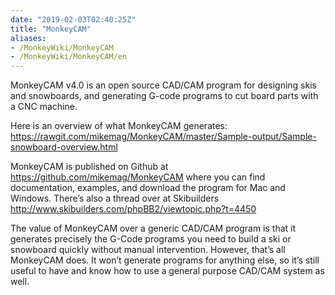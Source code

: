 ```yaml
---
date: "2019-02-03T02:40:25Z"
title: "MonkeyCAM"
aliases:
- /MonkeyWiki/MonkeyCAM
- /MonkeyWiki/MonkeyCAM/en
---
```

MonkeyCAM v4.0 is an open source CAD/CAM program for designing skis and snowboards, and generating G-code programs to cut board parts with a CNC machine. 

Here is an overview of what MonkeyCAM generates: https://rawgit.com/mikemag/MonkeyCAM/master/Sample-output/Sample-snowboard-overview.html

MonkeyCAM is published on Github at https://github.com/mikemag/MonkeyCAM where you can find documentation, examples, and download the program for Mac and Windows. There’s also a thread over at Skibuilders http://www.skibuilders.com/phpBB2/viewtopic.php?t=4450

The value of MonkeyCAM over a generic CAD/CAM program is that it generates precisely the G-Code programs you need to build a ski or snowboard quickly without manual intervention. However, that’s all MonkeyCAM does. It won’t generate programs for anything else, so it’s still useful to have and know how to use a general purpose CAD/CAM system as well.



